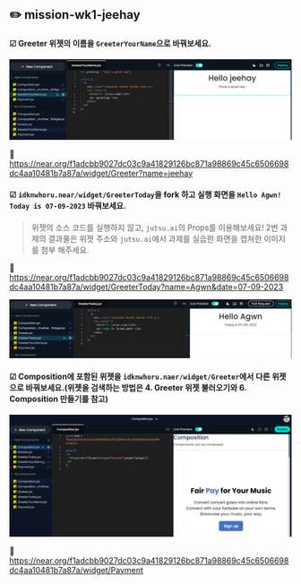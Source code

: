 ## ✏️ mission-wk1-jeehay

#### &#9745; Greeter 위젯의 이름을 `GreeterYourName`으로 바꿔보세요.

![greeting_your_name](assets/images/GreeterYourName.png)

🔗
https://near.org/f1adcbb9027dc03c9a41829126bc871a98869c45c6506698dc4aa10481b7a87a/widget/Greeter?name=jeehay

#### &#9745; `idknwhoru.near/widget/GreeterToday`을 fork 하고 실행 화면을 `Hello Agwn! Today is 07-09-2023` 바꿔보세요.
> 위젯의 소스 코드를 실행하지 않고, `jutsu.ai`의 Props를 이용해보세요!
> 2번 과제의 결과물은 위젯 주소와 `jutsu.ai`에서 과제를 실습한 화면을 캡쳐한 이미지를 첨부 해주세요.

🔗
https://near.org/f1adcbb9027dc03c9a41829126bc871a98869c45c6506698dc4aa10481b7a87a/widget/GreeterToday?name=Agwn&date=07-09-2023

![preview_greeting](assets/images/GreeterToday.png)

#### &#9745; Composition에 포함된 위젯을 `idknwhoru.naer/widget/Greeter`에서 다른 위젯으로 바꿔보세요.(위젯을 검색하는 방법은 4. Greeter 위젯 불러오기와 6. Composition 만들기를 참고)

![container_load_harmonicHomPage](assets/images/AnotherWidget.png)

🔗
https://near.org/f1adcbb9027dc03c9a41829126bc871a98869c45c6506698dc4aa10481b7a87a/widget/Payment